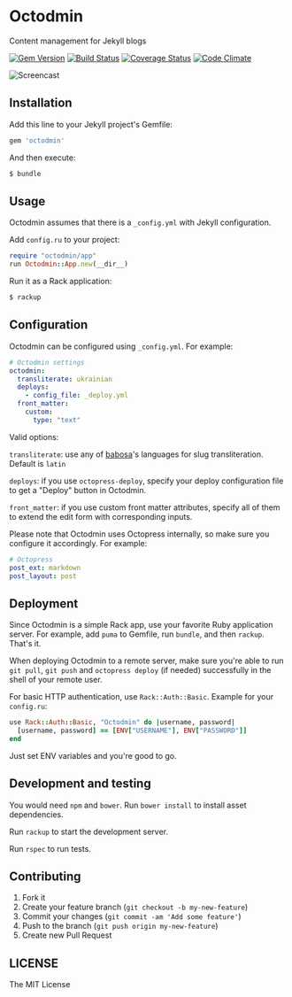 # Octodmin

Content management for Jekyll blogs

[![Gem Version](https://badge.fury.io/rb/octodmin.svg)](http://badge.fury.io/rb/octodmin)
[![Build Status](https://secure.travis-ci.org/krasnoukhov/octodmin.svg?branch=master)](http://travis-ci.org/krasnoukhov/octodmin?branch=master)
[![Coverage Status](https://img.shields.io/coveralls/krasnoukhov/octodmin.svg)](https://coveralls.io/r/krasnoukhov/octodmin?branch=master)
[![Code Climate](https://img.shields.io/codeclimate/github/krasnoukhov/octodmin.svg)](https://codeclimate.com/github/krasnoukhov/octodmin)

![Screencast](http://i.imgur.com/SazYNe8.gif)

## Installation

Add this line to your Jekyll project's Gemfile:

```ruby
gem 'octodmin'
```

And then execute:

```bash
$ bundle
```

## Usage

Octodmin assumes that there is a `_config.yml` with Jekyll
configuration.

Add `config.ru` to your project:

```ruby
require "octodmin/app"
run Octodmin::App.new(__dir__)
```

Run it as a Rack application:

```bash
$ rackup
```

## Configuration

Octodmin can be configured using `_config.yml`. For example:

```yaml
# Octodmin settings
octodmin:
  transliterate: ukrainian
  deploys:
    - config_file: _deploy.yml
  front_matter:
    custom:
      type: "text"
```

Valid options:

`transliterate`: use any of [babosa](https://github.com/norman/babosa#locale-sensitive-transliteration-with-support-for-many-languages)'s
languages for slug transliteration. Default is `latin`

`deploys`: if you use `octopress-deploy`, specify your deploy configuration
file to get a "Deploy" button in Octodmin.

`front_matter`: if you use custom front matter attributes, specify all
of them to extend the edit form with corresponding inputs.

Please note that Octodmin uses Octopress internally, so make sure you configure it
accordingly. For example:

```yaml
# Octopress
post_ext: markdown
post_layout: post
```

## Deployment

Since Octodmin is a simple Rack app, use your favorite Ruby application server.
For example, add `puma` to Gemfile, run `bundle`, and then `rackup`.
That's it.

When deploying Octodmin to a remote server, make sure you're able to run
`git pull`, `git push` and `octopress deploy` (if needed) successfully
in the shell of your remote user.

For basic HTTP authentication, use `Rack::Auth::Basic`.
Example for your `config.ru`:

```ruby
use Rack::Auth::Basic, "Octodmin" do |username, password|
  [username, password] == [ENV["USERNAME"], ENV["PASSWORD"]]
end
```

Just set ENV variables and you're good to go.

## Development and testing

You would need `npm` and `bower`. Run `bower install` to install asset
dependencies.

Run `rackup` to start the development server.

Run `rspec` to run tests.

## Contributing

1. Fork it
2. Create your feature branch (`git checkout -b my-new-feature`)
3. Commit your changes (`git commit -am 'Add some feature'`)
4. Push to the branch (`git push origin my-new-feature`)
5. Create new Pull Request

## LICENSE

The MIT License
